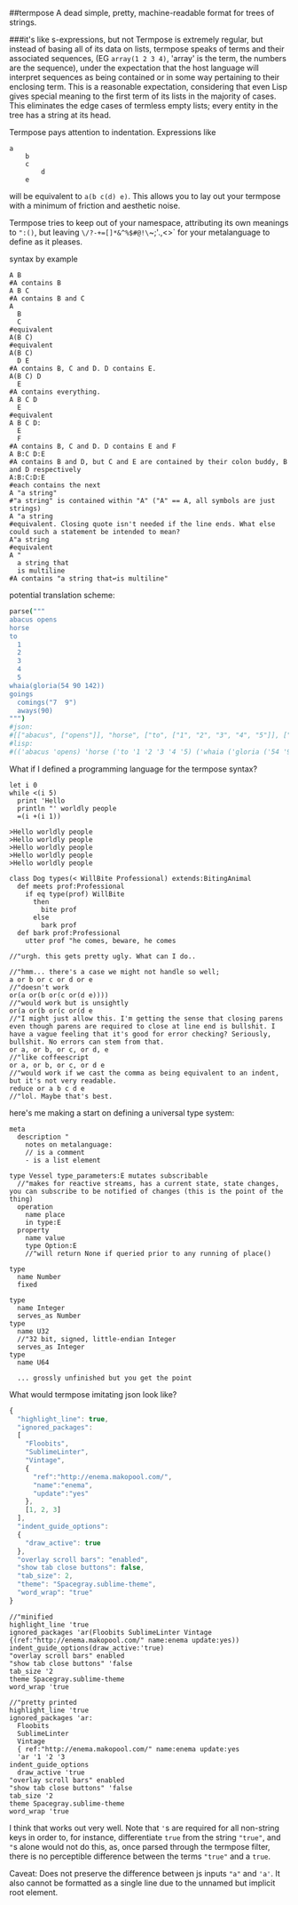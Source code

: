 ##termpose
A dead simple, pretty, machine-readable format for trees of strings.

###it's like s-expressions, but not
Termpose is extremely regular, but instead of basing all of its data on lists, termpose speaks of terms and their associated sequences, (EG `array(1 2 3 4)`, 'array' is the term, the numbers are the sequence), under the expectation that the host language will interpret sequences as being contained or in some way pertaining to their enclosing term. This is a reasonable expectation, considering that even Lisp gives special meaning to the first term of its lists in the majority of cases. This eliminates the edge cases of termless empty lists; every entity in the tree has a string at its head.

Termpose pays attention to indentation. Expressions like
```
a
	b
	c
		d
	e
```
will be equivalent to `a(b c(d) e)`. This allows you to lay out your termpose with a minimum of friction and aesthetic noise.

Termpose tries to keep out of your namespace, attributing its own meanings to `":()`, but leaving `\/?-+=[]*&^%$#@!\`~;'.,<>` for your metalanguage to define as it pleases.

syntax by example
```
A B
#A contains B
A B C
#A contains B and C
A
  B
  C
#equivalent
A(B C)
#equivalent
A(B C)
  D E
#A contains B, C and D. D contains E.
A(B C) D
  E
#A contains everything.
A B C D
  E
#equivalent
A B C D:
  E
  F
#A contains B, C and D. D contains E and F
A B:C D:E
#A contains B and D, but C and E are contained by their colon buddy, B and D respectively
A:B:C:D:E
#each contains the next
A "a string"
#"a string" is contained within "A" ("A" == A, all symbols are just strings)
A "a string
#equivalent. Closing quote isn't needed if the line ends. What else could such a statement be intended to mean?
A"a string
#equivalent
A "
  a string that
  is multiline
#A contains "a string that↩is multiline"
```
<!-- A B, C D, E F
#A(B C(D E(F))). Commas start a new term within the line. -->

potential translation scheme:
```coffeescript
parse("""
abacus opens
horse
to
  1
  2
  3
  4
  5
whaia(gloria(54 90 142))
goings
  comings("7  9")
  aways(90)
""")
#json:
#[["abacus", ["opens"]], "horse", ["to", ["1", "2", "3", "4", "5"]], ["whaia", ["gloria", ["54", "90", "142"]]], "goings", ["comings", ["7", "9"]], ["aways", ["90"]]]
#lisp:
#(('abacus 'opens) 'horse ('to '1 '2 '3 '4 '5) ('whaia ('gloria ('54 '90 '142))) 'goings ('comings ('7 '9)) ('aways '90))
```

What if I defined a programming language for the termpose syntax?
```
let i 0
while <(i 5)
  print 'Hello
  println "' worldly people
  =(i +(i 1))

>Hello worldly people
>Hello worldly people
>Hello worldly people
>Hello worldly people
>Hello worldly people

class Dog types(< WillBite Professional) extends:BitingAnimal
  def meets prof:Professional
    if eq type(prof) WillBite
      then
        bite prof
      else
        bark prof
  def bark prof:Professional
    utter prof "he comes, beware, he comes
    
//"urgh. this gets pretty ugly. What can I do..

//"hmm... there's a case we might not handle so well;
a or b or c or d or e
//"doesn't work
or(a or(b or(c or(d e))))
//"would work but is unsightly
or(a or(b or(c or(d e
//"I might just allow this. I'm getting the sense that closing parens even though parens are required to close at line end is bullshit. I have a vague feeling that it's good for error checking? Seriously, bullshit. No errors can stem from that.
or a, or b, or c, or d, e
//"like coffeescript
or a, or b, or c, or d e
//"would work if we cast the comma as being equivalent to an indent, but it's not very readable.
reduce or a b c d e
//"lol. Maybe that's best.
```

here's me making a start on defining a universal type system:
```termpose
meta
  description "
    notes on metalanguage:
    // is a comment
    - is a list element

type Vessel type_parameters:E mutates subscribable
  //"makes for reactive streams, has a current state, state changes, you can subscribe to be notified of changes (this is the point of the thing)
  operation
    name place
    in type:E
  property
    name value
    type Option:E
    //"will return None if queried prior to any running of place()
    
type
  name Number
  fixed
      
type
  name Integer
  serves_as Number
type
  name U32
  //"32 bit, signed, little-endian Integer
  serves_as Integer
type
  name U64
  
  ... grossly unfinished but you get the point
```

What would termpose imitating json look like?

```javascript
{
  "highlight_line": true,
  "ignored_packages":
  [
    "Floobits",
    "SublimeLinter",
    "Vintage",
    {
      "ref":"http://enema.makopool.com/",
      "name":"enema",
      "update":"yes"
    },
    [1, 2, 3]
  ],
  "indent_guide_options":
  {
    "draw_active": true
  },
  "overlay scroll bars": "enabled",
  "show tab close buttons": false,
  "tab_size": 2,
  "theme": "Spacegray.sublime-theme",
  "word_wrap": "true"
}

```
```termpose
//"minified
highlight_line 'true
ignored_packages 'ar(Floobits SublimeLinter Vintage {(ref:"http://enema.makopool.com/" name:enema update:yes))
indent_guide_options(draw_active:'true)
"overlay scroll bars" enabled
"show tab close buttons" 'false
tab_size '2
theme Spacegray.sublime-theme
word_wrap 'true

//"pretty printed
highlight_line 'true
ignored_packages 'ar:
  Floobits
  SublimeLinter
  Vintage
  { ref:"http://enema.makopool.com/" name:enema update:yes
  'ar '1 '2 '3
indent_guide_options
  draw_active 'true
"overlay scroll bars" enabled
"show tab close buttons" 'false
tab_size '2
theme Spacegray.sublime-theme
word_wrap 'true
```
I think that works out very well. Note that `'`s are required for all non-string keys in order to, for instance, differentiate `true` from the string `"true"`, and `"`s alone would not do this, as, once parsed through the termpose filter, there is no perceptible difference between the terms `"true"` and a `true`.

Caveat: Does not preserve the difference between js inputs `"a"` and `'a'`. It also cannot be formatted as a single line due to the unnamed but implicit root element.
